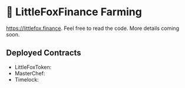 # 🦊 LittleFoxFinance Farming

https://littlefox.finance. Feel free to read the code. More details coming soon.

## Deployed Contracts

- LittleFoxToken: [](https://bscscan.com/address/)
- MasterChef: [](https://bscscan.com/address/)
- Timelock: [](https://bscscan.com/address/)

